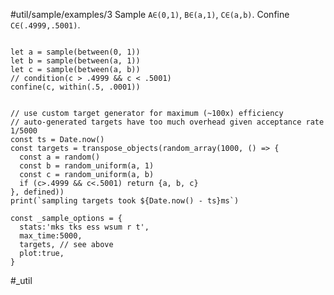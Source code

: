 #util/sample/examples/3 Sample `A∈(0,1)`, `B∈(a,1)`, `C∈(a,b)`. Confine `C∈(.4999,.5001)`.
```js:js_input

let a = sample(between(0, 1))
let b = sample(between(a, 1))
let c = sample(between(a, b))
// condition(c > .4999 && c < .5001)
confine(c, within(.5, .0001))

```
```js:js_removed

// use custom target generator for maximum (~100x) efficiency
// auto-generated targets have too much overhead given acceptance rate 1/5000
const ts = Date.now()
const targets = transpose_objects(random_array(1000, () => {
  const a = random()
  const b = random_uniform(a, 1)
  const c = random_uniform(a, b)
  if (c>.4999 && c<.5001) return {a, b, c}
}, defined))
print(`sampling targets took ${Date.now() - ts}ms`)

const _sample_options = { 
  stats:'mks tks ess wsum r t',
  max_time:5000,
  targets, // see above
  plot:true,
}

```
#_util